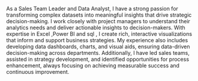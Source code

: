 As a Sales Team Leader and Data Analyst, I have a strong passion for transforming complex datasets into meaningful insights that drive strategic decision-making. I work closely with project managers to understand their analytics needs and deliver actionable insights to decision-makers. With expertise in Excel ,Power BI  and sql , I create rich, interactive visualizations that inform and support business strategies. My experience also includes developing data dashboards, charts, and visual aids, ensuring data-driven decision-making across departments. Additionally, I have led sales teams, assisted in strategy development, and identified opportunities for process enhancement, always focusing on achieving measurable success and continuous improvement.
